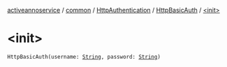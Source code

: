 [activeannoservice](../../../index.md) / [common](../../index.md) / [HttpAuthentication](../index.md) / [HttpBasicAuth](index.md) / [&lt;init&gt;](./-init-.md)

# &lt;init&gt;

`HttpBasicAuth(username: `[`String`](https://kotlinlang.org/api/latest/jvm/stdlib/kotlin/-string/index.html)`, password: `[`String`](https://kotlinlang.org/api/latest/jvm/stdlib/kotlin/-string/index.html)`)`